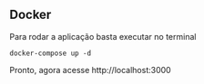 ## Docker

Para rodar a aplicação basta executar no terminal

```
docker-compose up -d
```

Pronto, agora acesse http://localhost:3000
